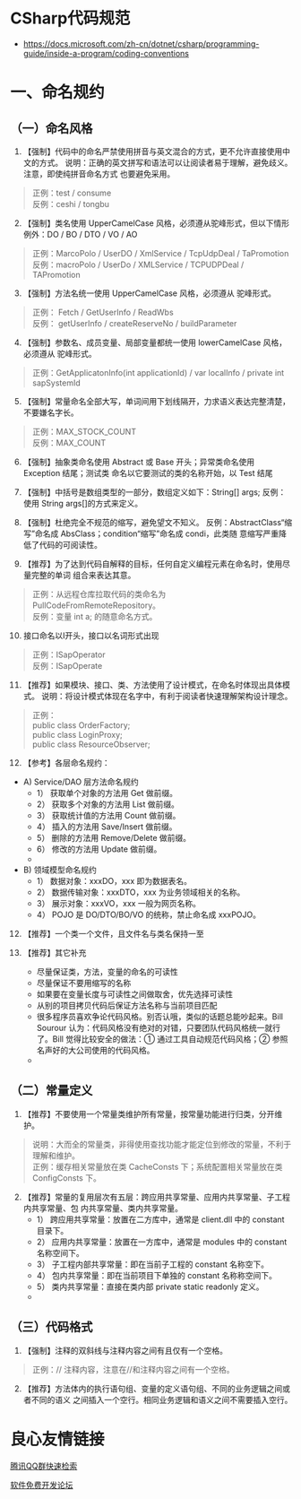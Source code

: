 # CSharp代码规范

- https://docs.microsoft.com/zh-cn/dotnet/csharp/programming-guide/inside-a-program/coding-conventions
# 一、命名规约
## （一）命名风格
1.  【强制】代码中的命名严禁使用拼音与英文混合的方式，更不允许直接使用中文的方式。
说明：正确的英文拼写和语法可以让阅读者易于理解，避免歧义。注意，即使纯拼音命名方式
也要避免采用。
> 正例：test / consume  
> 反例：ceshi / tongbu

2. 【强制】类名使用 UpperCamelCase 风格，必须遵从驼峰形式，但以下情形例外：DO / BO /
DTO / VO / AO  

> 正例：MarcoPolo / UserDO / XmlService / TcpUdpDeal / TaPromotion  
> 反例：macroPolo / UserDo / XMLService / TCPUDPDeal / TAPromotion

3. 【强制】方法名统一使用 UpperCamelCase 风格，必须遵从
驼峰形式。  
> 正例： Fetch / GetUserInfo / ReadWbs  
> 反例： getUserInfo / createReserveNo / buildParameter

4. 【强制】参数名、成员变量、局部变量都统一使用 lowerCamelCase 风格，必须遵从
驼峰形式。  
> 正例：GetApplicatonInfo(int applicationId) / var localInfo / private int sapSystemId  

5. 【强制】常量命名全部大写，单词间用下划线隔开，力求语义表达完整清楚，不要嫌名字长。
> 正例：MAX_STOCK_COUNT  
> 反例：MAX_COUNT

6. 【强制】抽象类命名使用 Abstract 或 Base 开头；异常类命名使用 Exception 结尾；测试类
命名以它要测试的类的名称开始，以 Test 结尾

7. 【强制】中括号是数组类型的一部分，数组定义如下：String[] args;
反例：使用 String args[]的方式来定义。

8. 【强制】杜绝完全不规范的缩写，避免望文不知义。
反例：AbstractClass“缩写”命名成 AbsClass；condition“缩写”命名成 condi，此类随
意缩写严重降低了代码的可阅读性。

9. 【推荐】为了达到代码自解释的目标，任何自定义编程元素在命名时，使用尽量完整的单词
组合来表达其意。  
> 正例：从远程仓库拉取代码的类命名为 PullCodeFromRemoteRepository。  
> 反例：变量 int a; 的随意命名方式。

10. 接口命名以I开头，接口以名词形式出现
> 正例：ISapOperator  
> 反例：ISapOperate

11. 【推荐】如果模块、接口、类、方法使用了设计模式，在命名时体现出具体模式。
说明：将设计模式体现在名字中，有利于阅读者快速理解架构设计理念。
> 正例：  
public class OrderFactory;  
public class LoginProxy;  
public class ResourceObserver;  

12. 【参考】各层命名规约：  
- A) Service/DAO 层方法命名规约
    - 1） 获取单个对象的方法用 Get 做前缀。
    - 2） 获取多个对象的方法用 List 做前缀。
    - 3） 获取统计值的方法用 Count 做前缀。
    - 4） 插入的方法用 Save/Insert 做前缀。
    - 5） 删除的方法用 Remove/Delete 做前缀。
    - 6） 修改的方法用 Update 做前缀。
    - 
- B) 领域模型命名规约
    - 1） 数据对象：xxxDO，xxx 即为数据表名。
    - 2） 数据传输对象：xxxDTO，xxx 为业务领域相关的名称。
    - 3） 展示对象：xxxVO，xxx 一般为网页名称。
    - 4） POJO 是 DO/DTO/BO/VO 的统称，禁止命名成 xxxPOJO。
    

12. 【推荐】一个类一个文件，且文件名与类名保持一至

13. 【推荐】其它补充
    - 尽量保证类，方法，变量的命名的可读性
    - 尽量保证不要用缩写的名称
    - 如果要在变量长度与可读性之间做取舍，优先选择可读性
    - 从别的项目拷贝代码后保证方法名称与当前项目匹配
    - 很多程序员喜欢争论代码风格。别否认哦，类似的话题总能吵起来。Bill Sourour 认为：代码风格没有绝对的对错，只要团队代码风格统一就行了。Bill 觉得比较安全的做法：① 通过工具自动规范代码风格；② 参照名声好的大公司使用的代码风格。
    - 
## （二）常量定义

1.  【推荐】不要使用一个常量类维护所有常量，按常量功能进行归类，分开维护。
> 说明：大而全的常量类，非得使用查找功能才能定位到修改的常量，不利于理解和维护。  
> 正例：缓存相关常量放在类 CacheConsts 下；系统配置相关常量放在类 ConfigConsts 下。

2.  【推荐】常量的复用层次有五层：跨应用共享常量、应用内共享常量、子工程内共享常量、包
内共享常量、类内共享常量。
    - 1） 跨应用共享常量：放置在二方库中，通常是 client.dll 中的 constant 目录下。
    - 2） 应用内共享常量：放置在一方库中，通常是 modules 中的 constant 名称空间下。
    - 3） 子工程内部共享常量：即在当前子工程的 constant 名称空下。
    - 4） 包内共享常量：即在当前项目下单独的 constant 名称称空间下。
    - 5） 类内共享常量：直接在类内部 private static readonly 定义。
    -

## （三）代码格式
1. 【强制】注释的双斜线与注释内容之间有且仅有一个空格。
> 正例：// 注释内容，注意在//和注释内容之间有一个空格。

2. 【推荐】方法体内的执行语句组、变量的定义语句组、不同的业务逻辑之间或者不同的语义
之间插入一个空行。相同业务逻辑和语义之间不需要插入空行。



 # 良心友情链接

[腾讯QQ群快速检索](http://u.720life.cn/s/8cf73f7c)

[软件免费开发论坛](http://u.720life.cn/s/bbb01dc0)
